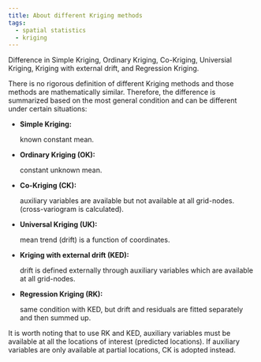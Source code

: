 ```yaml
---
title: About different Kriging methods
tags:
  - spatial statistics
  - kriging
---
```

Difference in Simple Kriging, Ordinary Kriging, Co-Kriging, Universial Kriging,
Kriging with external drift, and Regression Kriging.

<!--more-->

There is no rigorous definition of different Kriging methods and those methods are mathematically similar. Therefore, the difference is summarized based on the most general condition and can be different under certain situations:

* **Simple Kriging:**

   known constant mean.
* **Ordinary Kriging (OK):**

   constant unknown mean.
* **Co-Kriging (CK):**

   auxiliary variables are available but not available at all grid-nodes. (cross-variogram is calculated).
* **Universal Kriging (UK):**

   mean trend (drift) is a function of coordinates.
* **Kriging with external drift (KED):**

   drift is defined externally through auxiliary variables which are available at all grid-nodes.
* **Regression Kriging (RK):**

   same condition with KED, but drift and residuals are fitted separately and then summed up.

It is worth noting that to use RK and KED, auxiliary variables must be available at all the locations of interest (predicted locations). If auxiliary
variables are only available at partial locations, CK is adopted instead. 
